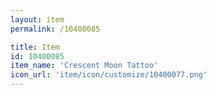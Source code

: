 ```yaml
---
layout: item
permalink: /10400085

title: Item
id: 10400085
item_name: 'Crescent Moon Tattoo'
icon_url: 'item/icon/customize/10400077.png'
---
```

